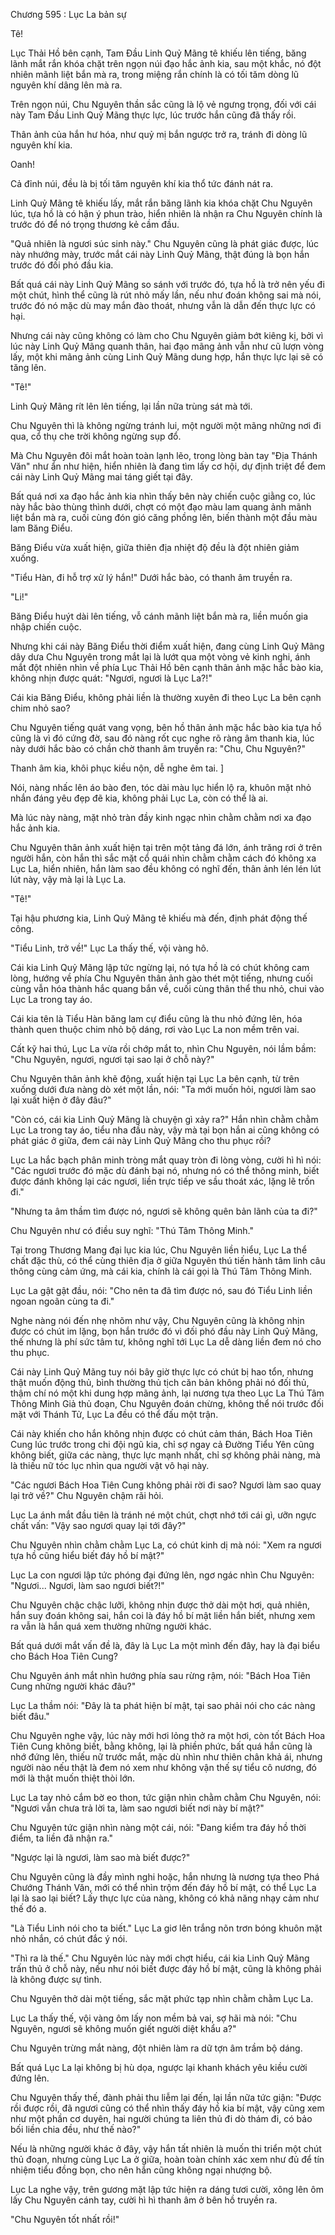 




Chương 595 : Lục La bản sự


Tê!

Lục Thải Hồ bên cạnh, Tam Đầu Linh Quỷ Mãng tê khiếu lên tiếng, băng lãnh mắt rắn khóa chặt trên ngọn núi đạo hắc ảnh kia, sau một khắc, nó đột nhiên mãnh liệt bắn mà ra, trong miệng rắn chính là có tối tăm dòng lũ nguyên khí dâng lên mà ra.

Trên ngọn núi, Chu Nguyên thần sắc cũng là lộ vẻ ngưng trọng, đối với cái này Tam Đầu Linh Quỷ Mãng thực lực, lúc trước hắn cũng đã thấy rồi.

Thân ảnh của hắn hư hóa, như quỷ mị bắn ngược trở ra, tránh đi dòng lũ nguyên khí kia.

Oanh!

Cả đỉnh núi, đều là bị tối tăm nguyên khí kia thổ tức đánh nát ra.

Linh Quỷ Mãng tê khiếu lấy, mắt rắn băng lãnh kia khóa chặt Chu Nguyên lúc, tựa hồ là có hận ý phun trào, hiển nhiên là nhận ra Chu Nguyên chính là trước đó để nó trọng thương kẻ cầm đầu.

"Quả nhiên là ngươi súc sinh này." Chu Nguyên cũng là phát giác được, lúc này nhướng mày, trước mắt cái này Linh Quỷ Mãng, thật đúng là bọn hắn trước đó đối phó đầu kia.

Bất quá cái này Linh Quỷ Mãng so sánh với trước đó, tựa hồ là trở nên yếu đi một chút, hình thể cũng là rút nhỏ mấy lần, nếu như đoán không sai mà nói, trước đó nó mặc dù may mắn đào thoát, nhưng vẫn là dẫn đến thực lực có hại.

Nhưng cái này cũng không có làm cho Chu Nguyên giảm bớt kiêng kị, bởi vì lúc này Linh Quỷ Mãng quanh thân, hai đạo mãng ảnh vẫn như cũ lượn vòng lấy, một khi mãng ảnh cùng Linh Quỷ Mãng dung hợp, hắn thực lực lại sẽ có tăng lên.

"Tê!"

Linh Quỷ Mãng rít lên lên tiếng, lại lần nữa trùng sát mà tới.

Chu Nguyên thì là không ngừng tránh lui, một người một mãng những nơi đi qua, cổ thụ che trời không ngừng sụp đổ.

Mà Chu Nguyên đôi mắt hoàn toàn lạnh lẽo, trong lòng bàn tay "Địa Thánh Văn" như ẩn như hiện, hiển nhiên là đang tìm lấy cơ hội, dự định triệt để đem cái này Linh Quỷ Mãng mai táng giết tại đây.

Bất quá nơi xa đạo hắc ảnh kia nhìn thấy bên này chiến cuộc giằng co, lúc này hắc bào thùng thình dưới, chợt có một đạo màu lam quang ảnh mãnh liệt bắn mà ra, cuối cùng đón gió căng phồng lên, biến thành một đầu màu lam Băng Điểu.

Băng Điểu vừa xuất hiện, giữa thiên địa nhiệt độ đều là đột nhiên giảm xuống.

"Tiểu Hàn, đi hỗ trợ xử lý hắn!" Dưới hắc bào, có thanh âm truyền ra.

"Li!"

Băng Điểu huýt dài lên tiếng, vỗ cánh mãnh liệt bắn mà ra, liền muốn gia nhập chiến cuộc.

Nhưng khi cái này Băng Điểu thời điểm xuất hiện, đang cùng Linh Quỷ Mãng dây dưa Chu Nguyên trong mắt lại là lướt qua một vòng vẻ kinh nghi, ánh mắt đột nhiên nhìn về phía Lục Thải Hồ bên cạnh thân ảnh mặc hắc bào kia, không nhịn được quát: "Ngươi, ngươi là Lục La?!"

Cái kia Băng Điểu, không phải liền là thường xuyên đi theo Lục La bên cạnh chim nhỏ sao?

Chu Nguyên tiếng quát vang vọng, bên hồ thân ảnh mặc hắc bào kia tựa hồ cũng là vì đó cứng đờ, sau đó nàng rốt cục nghe rõ ràng âm thanh kia, lúc này dưới hắc bào có chần chờ thanh âm truyền ra: "Chu, Chu Nguyên?"

Thanh âm kia, khôi phục kiều nộn, dễ nghe êm tai. ]

Nói, nàng nhấc lên áo bào đen, tóc dài màu lục hiển lộ ra, khuôn mặt nhỏ nhắn đáng yêu đẹp đẽ kia, không phải Lục La, còn có thể là ai.

Mà lúc này nàng, mặt nhỏ tràn đầy kinh ngạc nhìn chằm chằm nơi xa đạo hắc ảnh kia.

Chu Nguyên thân ảnh xuất hiện tại trên một tảng đá lớn, ánh trăng rơi ở trên người hắn, còn hắn thì sắc mặt cổ quái nhìn chằm chằm cách đó không xa Lục La, hiển nhiên, hắn làm sao đều không có nghĩ đến, thân ảnh lén lén lút lút này, vậy mà lại là Lục La.

"Tê!"

Tại hậu phương kia, Linh Quỷ Mãng tê khiếu mà đến, định phát động thế công.

"Tiểu Linh, trở về!" Lục La thấy thế, vội vàng hô.

Cái kia Linh Quỷ Mãng lập tức ngừng lại, nó tựa hồ là có chút không cam lòng, hướng về phía Chu Nguyên thân ảnh gào thét một tiếng, nhưng cuối cùng vẫn hóa thành hắc quang bắn về, cuối cùng thân thể thu nhỏ, chui vào Lục La trong tay áo.

Cái kia tên là Tiểu Hàn băng lam cự điểu cũng là thu nhỏ đứng lên, hóa thành quen thuộc chim nhỏ bộ dáng, rơi vào Lục La non mềm trên vai.

Cất kỹ hai thú, Lục La vừa rồi chớp mắt to, nhìn Chu Nguyên, nói lầm bầm: "Chu Nguyên, ngươi, ngươi tại sao lại ở chỗ này?"

Chu Nguyên thân ảnh khẽ động, xuất hiện tại Lục La bên cạnh, từ trên xuống dưới đưa nàng dò xét một lần, nói: "Ta mới muốn hỏi, ngươi làm sao lại xuất hiện ở đây đâu?"

"Còn có, cái kia Linh Quỷ Mãng là chuyện gì xảy ra?" Hắn nhìn chằm chằm Lục La trong tay áo, tiểu nha đầu này, vậy mà tại bọn hắn ai cũng không có phát giác ở giữa, đem cái này Linh Quỷ Mãng cho thu phục rồi?

Lục La hắc bạch phân minh tròng mắt quay tròn đi lòng vòng, cười hì hì nói: "Các ngươi trước đó mặc dù đánh bại nó, nhưng nó có thể thông minh, biết được đánh không lại các ngươi, liền trực tiếp ve sầu thoát xác, lặng lẽ trốn đi."

"Nhưng ta âm thầm tìm được nó, ngươi sẽ không quên bản lãnh của ta đi?"

Chu Nguyên như có điều suy nghĩ: "Thú Tâm Thông Minh."

Tại trong Thương Mang đại lục kia lúc, Chu Nguyên liền hiểu, Lục La thể chất đặc thù, có thể cùng thiên địa ở giữa Nguyên thú tiến hành tâm linh câu thông cùng cảm ứng, mà cái kia, chính là cái gọi là Thú Tâm Thông Minh.

Lục La gật gật đầu, nói: "Cho nên ta đã tìm được nó, sau đó Tiểu Linh liền ngoan ngoãn cùng ta đi."

Nghe nàng nói đến nhẹ nhõm như vậy, Chu Nguyên cũng là không nhịn được có chút im lặng, bọn hắn trước đó vì đối phó đầu này Linh Quỷ Mãng, thế nhưng là phí sức tâm tư, không nghĩ tới Lục La dễ dàng liền đem nó cho thu phục.

Cái này Linh Quỷ Mãng tuy nói bây giờ thực lực có chút bị hao tổn, nhưng thật muốn động thủ, bình thường thủ tịch căn bản không phải nó đối thủ, thậm chí nó một khi dung hợp mãng ảnh, lại nương tựa theo Lục La Thú Tâm Thông Minh Giả thủ đoạn, Chu Nguyên đoán chừng, không thể nói trước đối mặt với Thánh Tử, Lục La đều có thể đấu một trận.

Cái này khiến cho hắn không nhịn được có chút cảm thán, Bách Hoa Tiên Cung lúc trước trong chi đội ngũ kia, chỉ sợ ngay cả Đường Tiểu Yên cũng không biết, giữa các nàng, thực lực mạnh nhất, chỉ sợ không phải nàng, mà là thiếu nữ tóc lục nhìn qua người vật vô hại này.

"Các ngươi Bách Hoa Tiên Cung không phải rời đi sao? Ngươi làm sao quay lại trở về?" Chu Nguyên chậm rãi hỏi.

Lục La ánh mắt đầu tiên là tránh né một chút, chợt nhớ tới cái gì, ưỡn ngực chất vấn: "Vậy sao ngươi quay lại tới đây?"

Chu Nguyên nhìn chằm chằm Lục La, có chút kinh dị mà nói: "Xem ra ngươi tựa hồ cũng hiểu biết đáy hồ bí mật?"

Lục La con ngươi lập tức phóng đại đứng lên, ngơ ngác nhìn Chu Nguyên: "Ngươi... Ngươi, làm sao ngươi biết?!"

Chu Nguyên chậc chậc lưỡi, không nhịn được thở dài một hơi, quả nhiên, hắn suy đoán không sai, hắn coi là đáy hồ bí mật liền hắn biết, nhưng xem ra vẫn là hắn quá xem thường những người khác.

Bất quá dưới mắt vấn đề là, đây là Lục La một mình đến đây, hay là đại biểu cho Bách Hoa Tiên Cung?

Chu Nguyên ánh mắt nhìn hướng phía sau rừng rậm, nói: "Bách Hoa Tiên Cung những người khác đâu?"

Lục La thầm nói: "Đây là ta phát hiện bí mật, tại sao phải nói cho các nàng biết đâu."

Chu Nguyên nghe vậy, lúc này mới hơi lỏng thở ra một hơi, còn tốt Bách Hoa Tiên Cung không biết, bằng không, lại là phiền phức, bất quá hắn cũng là nhớ đứng lên, thiếu nữ trước mắt, mặc dù nhìn như thiên chân khả ái, nhưng người nào nếu thật là đem nó xem như không vận thế sự tiểu cô nương, đó mới là thật muốn thiệt thòi lớn.

Lục La tay nhỏ cắm bờ eo thon, tức giận nhìn chằm chằm Chu Nguyên, nói: "Ngươi vẫn chưa trả lời ta, làm sao ngươi biết nơi này bí mật?"

Chu Nguyên tức giận nhìn nàng một cái, nói: "Đang kiểm tra đáy hồ thời điểm, ta liền đã nhận ra."

"Ngược lại là ngươi, làm sao mà biết được?"

Chu Nguyên cũng là đầy mình nghi hoặc, hắn nhưng là nương tựa theo Phá Chướng Thánh Văn, mới có thể nhìn trộm đến đáy hồ bí mật, có thể Lục La lại là sao lại biết? Lấy thực lực của nàng, không có khả năng nhạy cảm như thế đó a.

"Là Tiểu Linh nói cho ta biết." Lục La giơ lên trắng nõn trơn bóng khuôn mặt nhỏ nhắn, có chút đắc ý nói.

"Thì ra là thế." Chu Nguyên lúc này mới chợt hiểu, cái kia Linh Quỷ Mãng trấn thủ ở chỗ này, nếu như nói biết được đáy hồ bí mật, cũng là không phải là không được sự tình.

Chu Nguyên thở dài một tiếng, sắc mặt phức tạp nhìn chằm chằm Lục La.

Lục La thấy thế, vội vàng ôm lấy non mềm bả vai, sợ hãi mà nói: "Chu Nguyên, ngươi sẽ không muốn giết người diệt khẩu a?"

Chu Nguyên trừng mắt nàng, đột nhiên làm ra dữ tợn âm trầm bộ dáng.

Bất quá Lục La lại không bị hù dọa, ngược lại khanh khách yêu kiều cười đứng lên.

Chu Nguyên thấy thế, đành phải thu liễm lại đến, lại lần nữa tức giận: "Được rồi được rồi, đã ngươi cũng có thể nhìn thấy đáy hồ kia bí mật, vậy cũng xem như một phần cơ duyên, hai người chúng ta liên thủ đi dò thám đi, có bảo bối liền chia đều, như thế nào?"

Nếu là những người khác ở đây, vậy hắn tất nhiên là muốn thi triển một chút thủ đoạn, nhưng cùng Lục La ở giữa, hoàn toàn chính xác xem như đủ để tín nhiệm tiểu đồng bọn, cho nên hắn cũng không ngại nhượng bộ.

Lục La nghe vậy, trên gương mặt lập tức hiện ra dáng tươi cười, xông lên ôm lấy Chu Nguyên cánh tay, cười hì hì thanh âm ở bên hồ truyền ra.

"Chu Nguyên tốt nhất rồi!"





